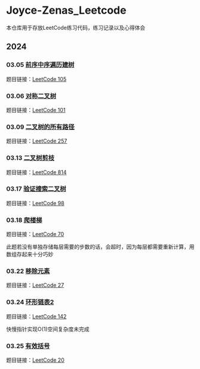 # Joyce-Zenas_Leetcode

本仓库用于存放LeetCode练习代码，练习记录以及心得体会

## 2024

### 03.05 [前序中序遍历建树](https://github.com/tinywisdom/Joyce-Zenas_Leetcode/tree/main/105%E5%89%8D%E5%BA%8F%E4%B8%AD%E5%BA%8F%E9%81%8D%E5%8E%86%E5%BB%BA%E6%A0%91)

题目链接：[LeetCode 105](https://leetcode.cn/problems/construct-binary-tree-from-preorder-and-inorder-traversal/description/)


### 03.06 [对称二叉树](https://github.com/tinywisdom/Joyce-Zenas_Leetcode/tree/main/%E5%AF%B9%E7%A7%B0%E4%BA%8C%E5%8F%89%E6%A0%91)

题目链接：[LeetCode 101](https://leetcode.cn/problems/symmetric-tree/description/)


### 03.09 [二叉树的所有路径](https://github.com/tinywisdom/Joyce-Zenas_Leetcode/tree/main/%E4%BA%8C%E5%8F%89%E6%A0%91%E7%9A%84%E6%89%80%E6%9C%89%E8%B7%AF%E5%BE%84)

题目链接：[LeetCode 257](https://leetcode.cn/problems/binary-tree-paths/description/)


### 03.13 [二叉树剪枝](https://github.com/tinywisdom/Joyce-Zenas_Leetcode/tree/main/%E4%BA%8C%E5%8F%89%E6%A0%91%E5%89%AA%E6%9E%9D)

题目链接：[LeetCode 814](https://leetcode.cn/problems/binary-tree-pruning/description/)


### 03.17 [验证搜索二叉树](https://github.com/tinywisdom/Joyce-Zenas_Leetcode/tree/main/%E9%AA%8C%E8%AF%81%E6%90%9C%E7%B4%A2%E4%BA%8C%E5%8F%89%E6%A0%91)

题目链接：[LeetCode 98](https://leetcode.cn/problems/validate-binary-search-tree/description/)


### 03.18 [爬楼梯](https://github.com/tinywisdom/Joyce-Zenas_Leetcode/tree/main/%E7%88%AC%E6%A5%BC%E6%A2%AF)

题目链接：[LeetCode 70](https://leetcode.cn/problems/climbing-stairs/description/)

此题若没有单独存储每层需要的步数的话，会超时，因为每层都需要重新计算，用数组存起来十分巧妙


### 03.22 [移除元素](https://github.com/tinywisdom/Joyce-Zenas_Leetcode/tree/main/%E7%A7%BB%E9%99%A4%E5%85%83%E7%B4%A0)

题目链接：[LeetCode 27](https://leetcode.cn/problems/remove-element/description/)


### 03.24 [环形链表2](https://github.com/tinywisdom/Joyce-Zenas_Leetcode/tree/main/%E7%8E%AF%E5%BD%A2%E9%93%BE%E8%A1%A82)

题目链接：[LeetCode 142](https://leetcode.cn/problems/linked-list-cycle-ii/description/)

快慢指针实现O(1)空间复杂度未完成

### 03.25 [有效括号]()

题目链接：[LeetCode 20](https://leetcode.cn/problems/valid-parentheses/description/)


